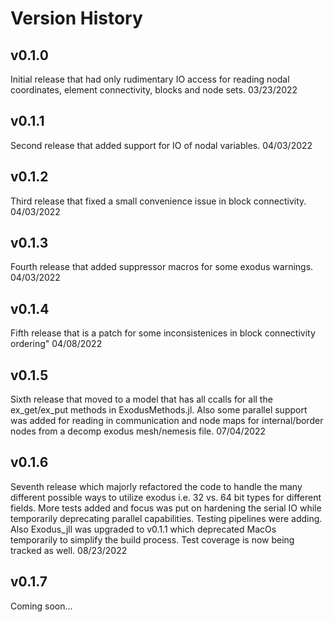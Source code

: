 # Version History

## v0.1.0
Initial release that had only rudimentary IO access for reading nodal coordinates, element connectivity, blocks and node sets.
03/23/2022

## v0.1.1
Second release that added support for IO of nodal variables. 
04/03/2022

## v0.1.2
Third release that fixed a small convenience issue in block connectivity.
04/03/2022

## v0.1.3
Fourth release that added suppressor macros for some exodus warnings.
04/03/2022

## v0.1.4
Fifth release that is a patch for some inconsistenices in block connectivity ordering"
04/08/2022

## v0.1.5
Sixth release that moved to a model that has all ccalls for all the ex_get/ex_put methods in ExodusMethods.jl. Also some parallel support was added for reading in communication and node maps for internal/border nodes from a decomp exodus mesh/nemesis file.
07/04/2022

## v0.1.6
Seventh release which majorly refactored the code to handle the many different possible ways to utilize exodus i.e. 32 vs. 64 bit types for different fields. More tests added and focus was put on hardening the serial IO while temporarily deprecating parallel capabilities. Testing pipelines were adding. Also Exodus_jll was upgraded to v0.1.1 which deprecated MacOs temporarily to simplify the build process. Test coverage is now being tracked as well.
08/23/2022

## v0.1.7
Coming soon...
